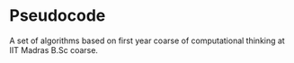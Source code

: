 # Pseudocode
A set of algorithms based on first year coarse of computational thinking at IIT Madras B.Sc coarse.
